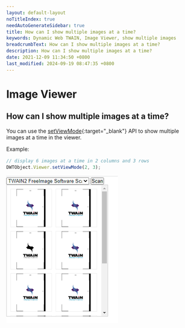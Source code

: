 ```yaml
---
layout: default-layout
noTitleIndex: true
needAutoGenerateSidebar: true
title: How can I show multiple images at a time?
keywords: Dynamic Web TWAIN, Image Viewer, show multiple images
breadcrumbText: How can I show multiple images at a time?
description: How can I show multiple images at a time?
date: 2021-12-09 11:34:50 +0800
last_modified: 2024-09-19 08:47:35 +0800
---
```


# Image Viewer

## How can I show multiple images at a time?

You can use the [setViewMode](/_articles/info/api/WebTwain_Viewer.md#setviewmode){:target="_blank"} API to show multiple images at a time in the viewer.

Example:

```javascript
// display 6 images at a time in 2 columns and 3 rows
DWTObject.Viewer.setViewMode(2, 3);
```

![Show multiple images](/assets/imgs/show-multiple-Images.png)
